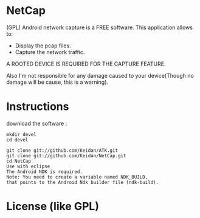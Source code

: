 NetCap
===

(GPL) Android network capture is a FREE software.
This application allows to:
- Display the pcap files.
- Capture the network traffic.


A ROOTED DEVICE IS REQUIRED FOR THE CAPTURE FEATURE.


Also I'm not responsible for any damage caused to your device(Though no damage will be cause, this is a warning).


Instructions
============


download the software :

	mkdir devel
	cd devel
	
	git clone git://github.com/Keidan/ATK.git
	git clone git://github.com/Keidan/NetCap.git
	cd NetCap
 	Use with eclipse 
 	The Android NDK is required.
 	Note: You need to create a variable named NDK_BUILD,
 	that points to the Android Ndk builder file (ndk-build).

License (like GPL)
==================
